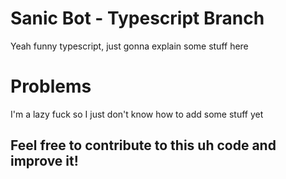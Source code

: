 # Sanic Bot - Typescript Branch
Yeah funny typescript, just gonna explain some stuff here
# Problems
I'm a lazy fuck so I just don't know how to add some stuff yet
## Feel free to contribute to this uh code and improve it!

